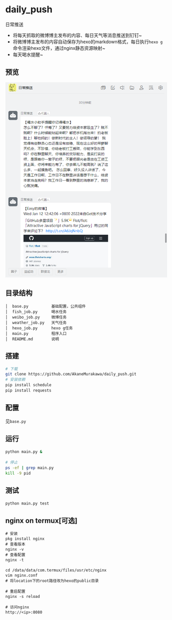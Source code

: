 # daily_push

日常推送

- 将每天抓取的微博博主发布的内容、每日天气等消息推送到钉钉~
- 将微博博主发布的内容自动保存为hexo的markdown格式，每日执行`hexo g`命令渲染hexo文件，通过nginx静态资源映射~
- 每天喝水提醒~

## 预览
![image](./images/demo.png)


## 目录结构
```text
│  base.py          基础配置，公共组件
│  fish_job.py      喝水任务
│  weibo_job.py     微博任务
│  weather_job.py   天气任务
│  hexo_job.py      hexo g任务
│  main.py          程序入口
│  README.md        说明
```

## 搭建
```bash
# 下载
git clone https://github.com/AkaneMurakawa/daily_push.git
# 安装依赖
pip install schedule
pip install requests
```

## 配置
见`base.py`

## 运行
```bash
python main.py &

# 停止
ps -ef | grep main.py
kill -9 pid
```

## 测试
```bash
python main.py test
```

## nginx on termux[可选]
```text
# 安装
pkg install nginx
# 查看版本
nginx -v
# 查看配置
nginx -t

cd /data/data/com.termux/files/usr/etc/nginx
vim nginx.conf
# 将location下的root路径改为hexo的public目录

# 重启配置
nginx -s reload

# 访问nginx
http://<ip>:8080
```
